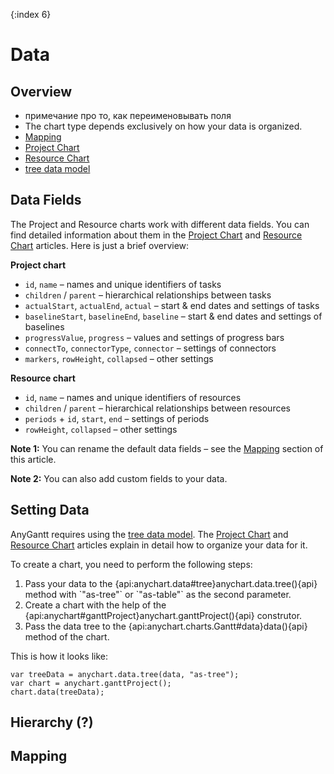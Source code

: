 {:index 6}
# Data

## Overview

* примечание про то, как переименовывать поля
* The chart type depends exclusively on how your data is organized.
* [Mapping](#mapping)
* [Project Chart](Project_Chart)
* [Resource Chart](Resource_Chart)
* [tree data model](../Working_with_Data/Tree_Data_Model)

## Data Fields

The Project and Resource charts work with different data fields. You can find detailed information about them in the [Project Chart](Project_Chart#data_fields) and [Resource Chart](Resource_Chart#data_fields) articles. Here is just a brief overview:

**Project chart**

* `id`, `name` – names and unique identifiers of tasks
* `children` / `parent` – hierarchical relationships between tasks
* `actualStart`, `actualEnd`, `actual` – start & end dates and settings of tasks
* `baselineStart`, `baselineEnd`, `baseline` – start & end dates and settings of baselines
* `progressValue`, `progress` – values and settings of progress bars
* `connectTo`, `connectorType`, `connector`  – settings of connectors
* `markers`, `rowHeight`, `collapsed` – other settings

**Resource chart**

* `id`, `name` – names and unique identifiers of resources
* `children` / `parent` – hierarchical relationships between resources
* `periods` + `id`, `start`, `end` – settings of periods
* `rowHeight`, `collapsed` – other settings

**Note 1:** You can rename the default data fields – see the [Mapping](#mapping) section of this article.

**Note 2:** You can also add custom fields to your data.

## Setting Data

AnyGantt requires using the [tree data model](../Working_with_Data/Tree_Data_Model). The [Project Chart](Project_Chart#hierarchy) and [Resource Chart](Resource_Chart#hierarchy) articles explain in detail how to organize your data for it.

To create a chart, you need to perform the following steps:

<ol><li>Pass your data to the {api:anychart.data#tree}anychart.data.tree(){api} method with `"as-tree"` or `"as-table"` as the second parameter.</li>
<li>Create a chart with the help of the {api:anychart#ganttProject}anychart.ganttProject(){api} construtor.</li>
<li>Pass the data tree to the {api:anychart.charts.Gantt#data}data(){api} method of the chart.</li></ol>

This is how it looks like:

```
var treeData = anychart.data.tree(data, "as-tree");
var chart = anychart.ganttProject();
chart.data(treeData);
```

## Hierarchy (?)

## Mapping